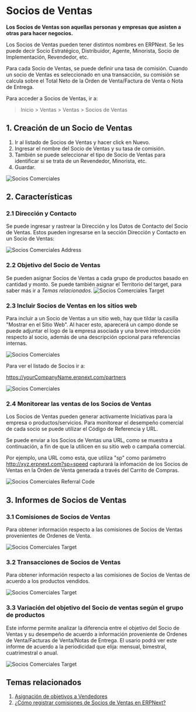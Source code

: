 <!-- add-breadcrumbs -->
# Socios de Ventas 

**Los Socios de Ventas son aquellas personas y empresas que asisten a otras para hacer negocios.**

Los Socios de Ventas pueden tener distintos nombres en ERPNext. Se les puede decir Socio Estratégico, Distribuidor, Agente, Minorista, Socio de Implementación, Revendedor, etc. 

Para cada Socio de Ventas, se puede definir una tasa de comisión. Cuando un socio de Ventas es seleccionado en una transacción, su comisión se calcula sobre el Total Neto de la Orden de Venta/Factura de Venta o Nota de Entrega. 

Para acceder a Socios de Ventas, ir a:
> Inicio > Ventas > Ventas > Socios de Ventas 

## 1. Creación de un Socio de Ventas

1. Ir al listado de Socios de Ventas y hacer click en Nuevo.
2. Ingresar el nombre del Socio de Ventas y su tasa de comisión.
3. También se puede seleccionar el tipo de Socio de Ventas para identificar si se trata de un Revendedor, Minorista, etc. 
4. Guardar.

<img class="screenshot" alt="Socios Comerciales " src="{{docs_base_url}}/assets/img/selling/sales-partner.png">

## 2. Características
### 2.1 Dirección y Contacto

Se puede ingresar y rastrear la Dirección y los Datos de Contacto del Socio de Ventas. Estos pueden ingresarse en la sección Dirección y Contacto en un Socio de Ventas:

<img class="screenshot" alt="Socios Comerciales  Address" src="{{docs_base_url}}/assets/img/selling/sales-partner-address.png">

### 2.2 Objetivo del Socio de Ventas

Se pueden asignar Socios de Ventas a cada grupo de productos basado en cantidad y monto. Se puede también asignar el Territorio del target, para saber más ir a *Temas relacionados*.
<img class="screenshot" alt="Socios Comerciales  Target" src="{{docs_base_url}}/assets/img/selling/sales-partner-target.png">

### 2.3 Incluir Socios de Ventas en los sitios web

Para incluir a un Socio de Ventas a un sitio web, hay que tildar la casilla "Mostrar en el Sitio Web". Al hacer esto, aparecerá un campo donde se puede adjuntar el logo de la empresa asociada y una breve introducción respecto al socio, además de una descripción opcional para referencias internas. 

<img class="screenshot" alt="Socios Comerciales " src="{{docs_base_url}}/assets/img/selling/sales-partner-website.png">

Para ver el listado de Socios ir a:

https://yourCompanyName.erpnext.com/partners

<img class="screenshot" alt="Socios Comerciales " src="{{docs_base_url}}/assets/img/crm/sales-partner-listing.png">

### 2.4 Monitorear las ventas de los Socios de Ventas

Los Socios de Ventas pueden generar activamente Iniciativas para la empresa o productos/servicios. Para monitorear el desempeño comercial de cada socio se puede utilizar el Código de Referencia y URL. 

Se puede enviar a los Socios de Ventas una URL, como se muestra a continuación, a fin de que la utilicen en su sitio web o campaña comercial. 

Por ejemplo, una URL como esta, que utiliza "sp" como parámetro http://xyz.erpnext.com?sp=speed capturará la infomación de los Socios de Ventas en la Orden de Venta generada a través del Carrito de Compras. 

<img class="screenshot" alt="Socios Comerciales  Referral Code" src="{{docs_base_url}}/assets/img/selling/sales-partner-refrral-code.png">

## 3. Informes de Socios de Ventas

### 3.1 Comisiones de Socios de Ventas

Para obtener información respecto a las comisiones de Socios de Ventas provenientes de Ordenes de Venta.

<img class="screenshot" alt="Socios Comerciales  Target" src="{{docs_base_url}}/assets/img/selling/sales-partner-commission.png">

### 3.2 Transacciones de Socios de Ventas

Para obtener información respecto a las comisiones de Socios de Ventas de acuerdo a los productos vendidos. 

<img class="screenshot" alt="Socios Comerciales  Target" src="{{docs_base_url}}/assets/img/selling/sales-partner-commission-item.png">

### 3.3 Variación del objetivo del Socio de ventas según el grupo de productos 

Este informe permite analizar la diferencia entre el objetivo del Socio de Ventas y su desempeño de acuerdo a información proveniente de Ordenes de Venta/Facturas de Venta/Notas de Entrega. El usario podrá ver este informe de acuerdo a la periodicidad que elija: mensual, bimestral, cuatrimestral o anual.

<img class="screenshot" alt="Socios Comerciales  Target" src="{{docs_base_url}}/assets/img/selling/sales-partner-target-variance.png">

## Temas relacionados
1. [Asignación de objetivos a Vendedores](/docs/user/manual/es/selling/sales-person-target-allocation)
2. [¿Cómo registrar comisiones de Socios de Ventas en ERPNext?](https://support.erpnext.com/kb/selling/how-to-give-commission-to-sales-partner)
